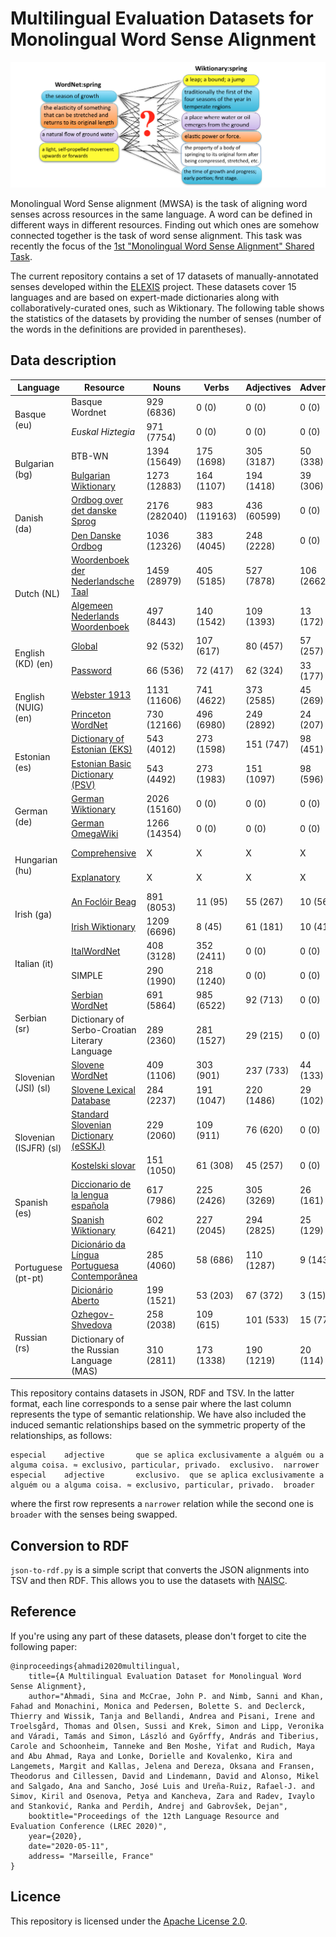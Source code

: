 # Multilingual Evaluation Datasets for Monolingual Word Sense Alignment

![alt text](spring_matching.png "matching senses of Spring across resources")

Monolingual Word Sense alignment (MWSA) is the task of aligning word senses across resources in the same language. A word can be defined in different ways in different resources. Finding out which ones are somehow connected together is the task of word sense alignment. This task was recently the focus of the [1st "Monolingual Word Sense Alignment" Shared Task](https://competitions.codalab.org/competitions/22163).

The current repository contains a set of 17 datasets of manually-annotated senses developed within the [ELEXIS](https://elex.is/) project. These datasets cover 15 languages and are based on expert-made dictionaries along with collaboratively-curated ones, such as Wiktionary. The following table shows the statistics of the datasets by providing the number of senses (number of the words in the definitions are provided in parentheses).


## Data description


<div class="table-responsive">
<table align="center" class="table table-bordered table-hover table-condensed table-striped">
<thead class="thead-dark">
    <th> Language </th>
    <th> Resource </th>
    <th> Nouns </th>
    <th> Verbs </th>
    <th> Adjectives </th>
    <th> Adverbs </th>
    <th> Other </th>
    <th> All </th>
</thead>

<tbody>
<tr>
	<td rowspan="2">Basque (eu)</td>
	<td> Basque Wordnet </td>
	<td> 929 (6836) </td>
	<td> 0 (0) </td>
	<td> 0 (0) </td>
	<td> 0 (0) </td>
	<td> 0 (0) </td>
	<td> 929 (6836) </td>
</tr>
<tr>
	<td> <i>Euskal Hiztegia</i> </td>
	<td> 971 (7754) </td>
	<td> 0 (0) </td>
	<td> 0 (0) </td>
	<td> 0 (0) </td>
	<td> 0 (0) </td>
	<td> 971 (7754)</td>
</tr>

<tr>
	<td rowspan="2">Bulgarian (bg)</td>
	<td> BTB-WN </td>
	<td> 1394 (15649) </td>
	<td> 175 (1698) </td>
	<td> 305 (3187) </td>
	<td> 50 (338) </td>
	<td> 0 (0) </td>
	<td> 1924 (20872)</td>
</tr>
<tr>
	<td> <a href="https://bg.wiktionary.org/" target="_blank"> Bulgarian Wiktionary </a> </td>
	<td> 1273 (12883) </td>
	<td> 164 (1107) </td>
	<td> 194 (1418) </td>
	<td> 39 (306) </td>
	<td> 0 (0) </td>
	<td> 1670 (15714)</td>
</tr>

<tr>
	<td rowspan="2">Danish (da)</td>
	<td> <a href="https://ordnet.dk/ods" target="_blank"> Ordbog over det danske Sprog </a> </td>
	<td> 2176 (282040) </td>
	<td> 983 (119163) </td>
	<td> 436 (60599) </td>
	<td> 0 (0) </td>
	<td> 0 (0) </td>
	<td> 3595 (461802)</td>
</tr>
<tr>
	<td> <a href="https://ordnet.dk/ddo" target="_blank"> Den Danske Ordbog </a> </td>
	<td> 1036 (12326) </td>
	<td> 383 (4045) </td>
	<td> 248 (2228) </td>
	<td> 0 (0) </td>
	<td> 0 (0) </td>
	<td> 1667 (18599)</td>
</tr>

<tr>
	<td rowspan="2">Dutch (NL)</td>
	<td> <a href="http://gtb.ivdnt.org/search/" target="_blank"> Woordenboek der Nederlandsche Taal </a> </td>
	<td> 1459 (28979) </td>
	<td> 405 (5185) </td>
	<td> 527 (7878) </td>
	<td> 106 (2662) </td>
	<td> 0 (0) </td>
	<td> 2497 (44704)</td>
</tr>
<tr>
	<td> <a href="http://anw.ivdnt.org/search" target="_blank"> Algemeen Nederlands Woordenboek </a> </td>
	<td> 497 (8443) </td>
	<td> 140 (1542) </td>
	<td> 109 (1393) </td>
	<td> 13 (172) </td>
	<td> 0 (0) </td>
	<td> 759 (11550)</td>
</tr>

<tr>
	<td rowspan="2">English (KD) (en)</td>
	<td> <a href="https://www.lexicala.com/resources" target="_blank"> Global </a> </td>
	<td> 92 (532) </td>
	<td> 107 (617) </td>
	<td> 80 (457) </td>
	<td> 57 (257) </td>
	<td> 61 (283) </td>
	<td> 397 (2146)</td>
</tr>
<tr>
	<td> <a href="https://www.lexicala.com/resources" target="_blank"> Password </a> </td>
	<td> 66 (536) </td>
	<td> 72 (417) </td>
	<td> 62 (324) </td>
	<td> 33 (177) </td>
	<td> 46 (188) </td>
	<td> 279 (1642)</td>
</tr>

<tr>
	<td rowspan="2"> English (NUIG) (en)</td>
	<td> <a href="https://www.websters1913.com/" target="_blank"> Webster 1913 </a> </td>
	<td> 1131 (11606) </td>
	<td> 741 (4622) </td>
	<td> 373 (2585) </td>
	<td> 45 (269) </td>
	<td> 0 (0) </td>
	<td> 2290 (19082)</td>
</tr>
<tr>
	<td> <a href="https://wordnet.princeton.edu/" target="_blank"> Princeton WordNet </a> </td>
	<td> 730 (12166) </td>
	<td> 496 (6980) </td>
	<td> 249 (2892) </td>
	<td> 24 (207) </td>
	<td> 0 (0) </td>
	<td> 1499 (22245)</td>
</tr>

<tr>
	<td rowspan="2">Estonian (es)</td>
	<td> <a href="http://www.eki.ee/dict/eks/" target="_blank"> Dictionary of Estonian (EKS) </a> </td>
	<td> 543 (4012) </td>
	<td> 273 (1598) </td>
	<td> 151 (747) </td>
	<td> 98 (451) </td>
	<td> 78 (370) </td>
	<td> 1143 (7178)</td>
</tr>
<tr>
	<td> <a href="http://www.eki.ee/dict/psv/index.cgi?C06=en" target="_blank"> Estonian Basic Dictionary (PSV) </a></td>
	<td> 543 (4492) </td>
	<td> 273 (1983) </td>
	<td> 151 (1097) </td>
	<td> 98 (596) </td>
	<td> 79 (468) </td>
	<td> 1144 (8636)</td>
</tr>

<tr>
	<td rowspan="2">German (de)</td>
	<td> <a href="https://de.wiktionary.org" target="_blank"> German Wiktionary </a> </td>
	<td> 2026 (15160) </td>
	<td> 0 (0) </td>
	<td> 0 (0) </td>
	<td> 0 (0) </td>
	<td> 0 (0) </td>
	<td> 2026 (15160)</td>
</tr>
<tr>
	<td> <a href="http://www.omegawiki.org/Portal:deu" target="_blank"> German OmegaWiki </a></td>
	<td> 1266 (14354) </td>
	<td> 0 (0) </td>
	<td> 0 (0) </td>
	<td> 0 (0) </td>
	<td> 0 (0) </td>
	<td> 1266 (14354)</td>
</tr>

<tr>
	<td rowspan="2">Hungarian (hu)</td>
	<td> <a href="http://mek.oszk.hu/adatbazis/magyar-nyelv-ertelmezo-szotara/elolap.php" target="_blank"> Comprehensive </a> </td>
	<td> X </td>
	<td> X </td>
	<td> X </td>
	<td> X </td>
	<td> X </td>
	<td> 1355 (14654)</td>
</tr>
<tr>
	<td> <a href="http://nagyszotar.nytud.hu/index.html" target="_blank"> Explanatory </a> </td>
	<td> X </td>
	<td> X </td>
	<td> X </td>
	<td> X </td>
	<td> X </td>
	<td> 1038 (10934)</td>
</tr>

<tr>
	<td rowspan="2">Irish (ga)</td>
	<td> <a href="https://www.teanglann.ie/en/fb/" target="_blank"> An Foclóir Beag </a> </td>
	<td> 891 (8053) </td>
	<td> 11 (95) </td>
	<td> 55 (267) </td>
	<td> 10 (56) </td>
	<td> 36 (171) </td>
	<td> 1003 (8642)</td>
</tr>
<tr>
	<td> <a href="https://ga.wiktionary.org" target="_blank"> Irish Wiktionary </a> </td>
	<td> 1209 (6696) </td>
	<td> 8 (45) </td>
	<td> 61 (181) </td>
	<td> 10 (41) </td>
	<td> 36 (109) </td>
	<td> 1324 (7072)</td>
</tr>

<tr>
	<td rowspan="2">Italian (it)</td>
	<td> <a href="http://www.ilc.cnr.it/iwndb_php/"> ItalWordNet </a> </td>
	<td> 408 (3128) </td>
	<td> 352 (2411) </td>
	<td> 0 (0) </td>
	<td> 0 (0) </td>
	<td> 0 (0) </td>
	<td> 760 (5539)</td>
</tr>
<tr>
	<td> SIMPLE </td>
	<td> 290 (1990) </td>
	<td> 218 (1240) </td>
	<td> 0 (0) </td>
	<td> 0 (0) </td>
	<td> 0 (0) </td>
	<td> 508 (3230)</td>
</tr>

<tr>
	<td rowspan="2">Serbian (sr)</td>
	<td> <a href="http://korpus.matf.bg.ac.rs/SrpWN/" target="_blank"> Serbian WordNet </a> </td>
	<td> 691 (5864) </td>
	<td> 985 (6522) </td>
	<td> 92 (713) </td>
	<td> 0 (0) </td>
	<td> 0 (0) </td>
	<td> 1768 (13099)</td>
</tr>
<tr>
	<td> Dictionary of Serbo-Croatian Literary Language </td>
	<td> 289 (2360) </td>
	<td> 281 (1527) </td>
	<td> 29 (215) </td>
	<td> 0 (0) </td>
	<td> 0 (0) </td>
	<td> 599 (4102)</td>
</tr>

<tr>
	<td rowspan="2">Slovenian (JSI) (sl)</td>
	<td> <a href="http://lojze.lugos.si/darja/research/slownet/" target="_blank"> Slovene WordNet </a> </td>
	<td> 409 (1106) </td>
	<td> 303 (901) </td>
	<td> 237 (733) </td>
	<td> 44 (133) </td>
	<td> 0 (0) </td>
	<td> 993 (2873)</td>
</tr>
<tr>
	<td> <a href="http://eng.slovenscina.eu/spletni-slovar/leksikalna-baza" target="_blank"> Slovene Lexical Database </a> </td>
	<td> 284 (2237) </td>
	<td> 191 (1047) </td>
	<td> 220 (1486) </td>
	<td> 29 (102) </td>
	<td> 0 (0) </td>
	<td> 724 (4872)</td>
</tr>

<tr>
	<td rowspan="2">Slovenian (ISJFR) (sl)</td>
	<td> <a href="https://www.clarin.si/repository/xmlui/handle/11356/1249" target="_blank"> Standard Slovenian Dictionary (eSSKJ) </a> </td>
	<td> 229 (2060) </td>
	<td> 109 (911) </td>
	<td> 76 (620) </td>
	<td> 0 (0) </td>
	<td> 60 (588) </td>
	<td> 474 (4179)</td>
</tr>
<tr>
	<td> <a href="https://isjfr.zrc-sazu.si/sl/publikacije/kostelski-slovar#v" target="_blank"> Kostelski slovar </a> </td>
	<td> 151 (1050) </td>
	<td> 61 (308) </td>
	<td> 45 (257) </td>
	<td> 0 (0) </td>
	<td> 38 (263) </td>
	<td> 295 (1878)</td>
</tr>

<tr>
	<td rowspan="2">Spanish (es)</td>
	<td> <a href="Diccionario de la lengua española" target="_blank"> Diccionario de la lengua española </a> </td>
	<td> 617 (7986) </td>
	<td> 225 (2426) </td>
	<td> 305 (3269) </td>
	<td> 26 (161) </td>
	<td> 24 (250) </td>
	<td> 1197 (14092)</td>
</tr>
<tr>
	<td> <a href="https://es.wiktionary.org" target="_blank"> Spanish Wiktionary </a> </td>
	<td> 602 (6421) </td>
	<td> 227 (2045) </td>
	<td> 294 (2825) </td>
	<td> 25 (129) </td>
	<td> 22 (123) </td>
	<td> 1170 (11543)</td>
</tr>

<tr>
	<td rowspan="2">Portuguese (pt-pt)</td>
	<td> <a href="https://pt.wikipedia.org/wiki/Dicion%C3%A1rio_da_L%C3%ADngua_Portuguesa_Contempor%C3%A2nea" target="_blank"> Dicionário da Língua Portuguesa Contemporânea </a> </td>
	<td> 285 (4060) </td>
	<td> 58 (686) </td>
	<td> 110 (1287) </td>
	<td> 9 (143) </td>
	<td> 1 (9) </td>
	<td> 463 (6185)</td>
</tr>
<tr>
	<td> <a href="https://dicionario-aberto.net/" target="_blank"> Dicionário Aberto </a> </td>
	<td> 199 (1521) </td>
	<td> 53 (203) </td>
	<td> 67 (372) </td>
	<td> 3 (15) </td>
	<td> 1 (5) </td>
	<td> 323 (2116)</td>
</tr>

<tr>
	<td rowspan="2">Russian (rs)</td>
	<td> <a href="https://en.wikipedia.org/wiki/Dictionary_of_the_Russian_Language_(Ozhegov)" target="_blank"> Ozhegov-Shvedova </a> </td>
	<td> 258 (2038) </td>
	<td> 109 (615) </td>
	<td> 101 (533) </td>
	<td> 15 (77) </td>
	<td> 44 (368) </td>
	<td> 527 (3631)</td>
</tr>
<tr>
	<td> Dictionary of the Russian Language (MAS) </td>
	<td> 310 (2811) </td>
	<td> 173 (1338) </td>
	<td> 190 (1219) </td>
	<td> 20 (114) </td>
	<td> 71 (1010) </td>
	<td> 764 (6492)</td>
</tr>
</tbody>
</table>
</div>

This repository contains datasets in JSON, RDF and TSV. In the latter format, each line corresponds to a sense pair where the last column represents the type of semantic relationship. We have also included the induced semantic relationships based on the symmetric property of the relationships, as follows:

	especial	adjective		que se aplica exclusivamente a alguém ou a alguma coisa. ≈ exclusivo, particular, privado.	exclusivo.	narrower
	especial	adjective		exclusivo.	que se aplica exclusivamente a alguém ou a alguma coisa. ≈ exclusivo, particular, privado.	broader

where the first row represents a `narrower` relation while the second one is `broader` with the senses being swapped.

## Conversion to RDF

`json-to-rdf.py` is a simple script that converts the JSON alignments into TSV and then RDF. This allows you to use the datasets with [NAISC](https://github.com/insight-centre/naisc).

## Reference
If you're using any part of these datasets, please don't forget to cite the following paper:

~~~
@inproceedings{ahmadi2020multilingual,
	title={A Multilingual Evaluation Dataset for Monolingual Word Sense Alignment},
	author="Ahmadi, Sina and McCrae, John P. and Nimb, Sanni and Khan, Fahad and Monachini, Monica and Pedersen, Bolette S. and Declerck, Thierry and Wissik, Tanja and Bellandi, Andrea and Pisani, Irene and Troelsgård, Thomas and Olsen, Sussi and Krek, Simon and Lipp, Veronika and Váradi, Tamás and Simon, László and Győrffy, András and Tiberius, Carole and Schoonheim, Tanneke and Ben Moshe, Yifat and Rudich, Maya and Abu Ahmad, Raya and Lonke, Dorielle and Kovalenko, Kira and Langemets, Margit and Kallas, Jelena and Dereza, Oksana and Fransen, Theodorus and Cillessen, David and Lindemann, David and Alonso, Mikel and Salgado, Ana and Sancho, José Luis and Ureña-Ruiz, Rafael-J. and Simov, Kiril and Osenova, Petya and Kancheva, Zara and Radev, Ivaylo and Stanković, Ranka and Perdih, Andrej and Gabrovšek, Dejan",
	booktitle="Proceedings of the 12th Language Resource and Evaluation Conference (LREC 2020)",
	year={2020},
	date="2020-05-11",
	address= "Marseille, France"
}
~~~

## Licence

This repository is licensed under the [Apache License 2.0](https://raw.githubusercontent.com/elexis-eu/Sense-alignment-datasets/master/LICENSE).

<!--|check bad relation errors in the Spanish and SLZ data when converting to RDF|-->